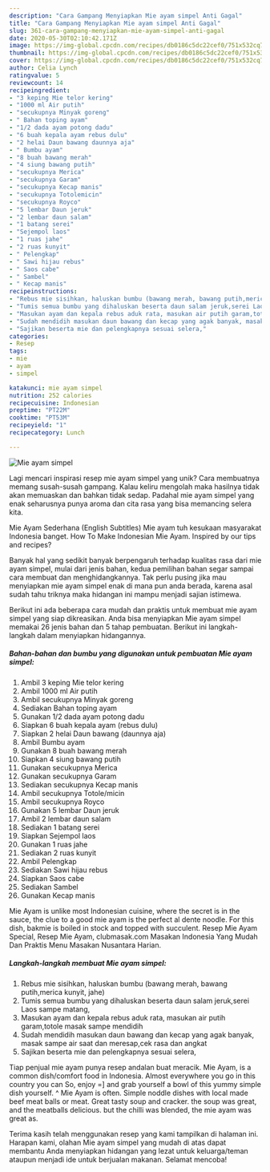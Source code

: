 ```yaml
---
description: "Cara Gampang Menyiapkan Mie ayam simpel Anti Gagal"
title: "Cara Gampang Menyiapkan Mie ayam simpel Anti Gagal"
slug: 361-cara-gampang-menyiapkan-mie-ayam-simpel-anti-gagal
date: 2020-05-30T02:10:42.171Z
image: https://img-global.cpcdn.com/recipes/db0186c5dc22cef0/751x532cq70/mie-ayam-simpel-foto-resep-utama.jpg
thumbnail: https://img-global.cpcdn.com/recipes/db0186c5dc22cef0/751x532cq70/mie-ayam-simpel-foto-resep-utama.jpg
cover: https://img-global.cpcdn.com/recipes/db0186c5dc22cef0/751x532cq70/mie-ayam-simpel-foto-resep-utama.jpg
author: Celia Lynch
ratingvalue: 5
reviewcount: 14
recipeingredient:
- "3 keping Mie telor kering"
- "1000 ml Air putih"
- "secukupnya Minyak goreng"
- " Bahan toping ayam"
- "1/2 dada ayam potong dadu"
- "6 buah kepala ayam rebus dulu"
- "2 helai Daun bawang daunnya aja"
- " Bumbu ayam"
- "8 buah bawang merah"
- "4 siung bawang putih"
- "secukupnya Merica"
- "secukupnya Garam"
- "secukupnya Kecap manis"
- "secukupnya Totolemicin"
- "secukupnya Royco"
- "5 lembar Daun jeruk"
- "2 lembar daun salam"
- "1 batang serei"
- "Sejempol laos"
- "1 ruas jahe"
- "2 ruas kunyit"
- " Pelengkap"
- " Sawi hijau rebus"
- " Saos cabe"
- " Sambel"
- " Kecap manis"
recipeinstructions:
- "Rebus mie sisihkan, haluskan bumbu (bawang merah, bawang putih,merica kunyit, jahe)"
- "Tumis semua bumbu yang dihaluskan beserta daun salam jeruk,serei Laos sampe matang,"
- "Masukan ayam dan kepala rebus aduk rata, masukan air putih garam,totole masak sampe mendidih"
- "Sudah mendidih masukan daun bawang dan kecap yang agak banyak, masak sampe air saat dan meresap,cek rasa dan angkat"
- "Sajikan beserta mie dan pelengkapnya sesuai selera,"
categories:
- Resep
tags:
- mie
- ayam
- simpel

katakunci: mie ayam simpel 
nutrition: 252 calories
recipecuisine: Indonesian
preptime: "PT22M"
cooktime: "PT53M"
recipeyield: "1"
recipecategory: Lunch

---
```



![Mie ayam simpel](https://img-global.cpcdn.com/recipes/db0186c5dc22cef0/751x532cq70/mie-ayam-simpel-foto-resep-utama.jpg)

Lagi mencari inspirasi resep mie ayam simpel yang unik? Cara membuatnya memang susah-susah gampang. Kalau keliru mengolah maka hasilnya tidak akan memuaskan dan bahkan tidak sedap. Padahal mie ayam simpel yang enak seharusnya punya aroma dan cita rasa yang bisa memancing selera kita.

Mie Ayam Sederhana (English Subtitles) Mie ayam tuh kesukaan masyarakat Indonesia banget. How To Make Indonesian Mie Ayam. Inspired by our tips and recipes?

Banyak hal yang sedikit banyak berpengaruh terhadap kualitas rasa dari mie ayam simpel, mulai dari jenis bahan, kedua pemilihan bahan segar sampai cara membuat dan menghidangkannya. Tak perlu pusing jika mau menyiapkan mie ayam simpel enak di mana pun anda berada, karena asal sudah tahu triknya maka hidangan ini mampu menjadi sajian istimewa.


Berikut ini ada beberapa cara mudah dan praktis untuk membuat mie ayam simpel yang siap dikreasikan. Anda bisa menyiapkan Mie ayam simpel memakai 26 jenis bahan dan 5 tahap pembuatan. Berikut ini langkah-langkah dalam menyiapkan hidangannya.

<!--inarticleads1-->

##### Bahan-bahan dan bumbu yang digunakan untuk pembuatan Mie ayam simpel:

1. Ambil 3 keping Mie telor kering
1. Ambil 1000 ml Air putih
1. Ambil secukupnya Minyak goreng
1. Sediakan  Bahan toping ayam
1. Gunakan 1/2 dada ayam potong dadu
1. Siapkan 6 buah kepala ayam (rebus dulu)
1. Siapkan 2 helai Daun bawang (daunnya aja)
1. Ambil  Bumbu ayam
1. Gunakan 8 buah bawang merah
1. Siapkan 4 siung bawang putih
1. Gunakan secukupnya Merica
1. Gunakan secukupnya Garam
1. Sediakan secukupnya Kecap manis
1. Ambil secukupnya Totole/micin
1. Ambil secukupnya Royco
1. Gunakan 5 lembar Daun jeruk
1. Ambil 2 lembar daun salam
1. Sediakan 1 batang serei
1. Siapkan Sejempol laos
1. Gunakan 1 ruas jahe
1. Sediakan 2 ruas kunyit
1. Ambil  Pelengkap
1. Sediakan  Sawi hijau rebus
1. Siapkan  Saos cabe
1. Sediakan  Sambel
1. Gunakan  Kecap manis


Mie Ayam is unlike most Indonesian cuisine, where the secret is in the sauce, the clue to a good mie ayam is the perfect al dente noodle. For this dish, bakmie is boiled in stock and topped with succulent. Resep Mie Ayam Special, Resep Mie Ayam, clubmasak.com Masakan Indonesia Yang Mudah Dan Praktis Menu Masakan Nusantara Harian. 

<!--inarticleads2-->

##### Langkah-langkah membuat Mie ayam simpel:

1. Rebus mie sisihkan, haluskan bumbu (bawang merah, bawang putih,merica kunyit, jahe)
1. Tumis semua bumbu yang dihaluskan beserta daun salam jeruk,serei Laos sampe matang,
1. Masukan ayam dan kepala rebus aduk rata, masukan air putih garam,totole masak sampe mendidih
1. Sudah mendidih masukan daun bawang dan kecap yang agak banyak, masak sampe air saat dan meresap,cek rasa dan angkat
1. Sajikan beserta mie dan pelengkapnya sesuai selera,


Tiap penjual mie ayam punya resep andalan buat meracik. Mie Ayam, is a common dish/comfort food in Indonesia. Almost everywhere you go in this country you can So, enjoy =] and grab yourself a bowl of this yummy simple dish yourself. ^ Mie Ayam is often. Simple noddle dishes with local made beef meat balls or meat. Great tasty soup and cracker. the soup was great, and the meatballs delicious. but the chilli was blended, the mie ayam was great as. 

Terima kasih telah menggunakan resep yang kami tampilkan di halaman ini. Harapan kami, olahan Mie ayam simpel yang mudah di atas dapat membantu Anda menyiapkan hidangan yang lezat untuk keluarga/teman ataupun menjadi ide untuk berjualan makanan. Selamat mencoba!
